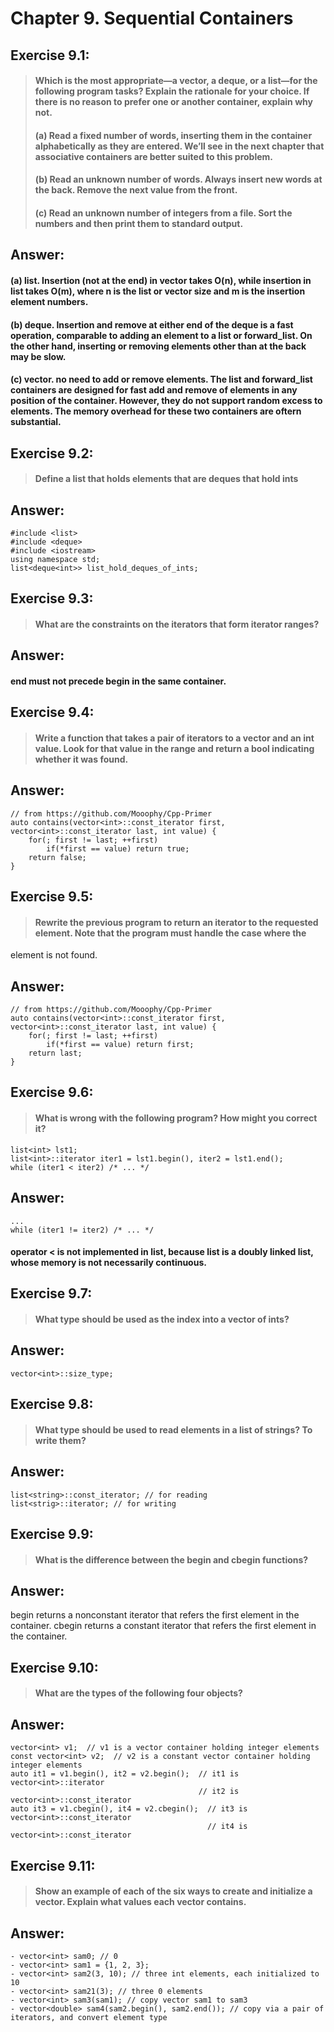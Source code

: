 # Chapter 9. Sequential Containers

## Exercise 9.1: 
> #### Which is the most appropriate—a vector, a deque, or a list—for the following program tasks? Explain the rationale for your choice. If there is no reason to prefer one or another container, explain why not. 
> #### (a) Read a fixed number of words, inserting them in the container alphabetically as they are entered. We’ll see in the next chapter that associative containers are better suited to this problem. 
> #### (b) Read an unknown number of words. Always insert new words at the back. Remove the next value from the front. 
> #### (c) Read an unknown number of integers from a file. Sort the numbers and then print them to standard output.

## Answer:
#### (a) list. Insertion (not at the end) in vector takes O(n), while insertion in list takes O(m), where n is the list or vector size and m is the insertion element numbers.
#### (b) deque. Insertion and remove at either end of the deque is a fast operation, comparable to adding an element to a list or forward_list. On the other hand, inserting or removing elements other than at the back may be slow.
#### (c) vector. no need to add or remove elements. The list and forward_list containers are designed for fast add and remove of elements in any position of the container. However, they do not support random excess to elements. The memory overhead for these two containers are oftern substantial. 

## Exercise 9.2: 
> #### Define a list that holds elements that are deques that hold ints

## Answer:
```
#include <list>
#include <deque>
#include <iostream>
using namespace std;
list<deque<int>> list_hold_deques_of_ints;
```

## Exercise 9.3: 
> #### What are the constraints on the iterators that form iterator ranges?

## Answer:
#### end must not precede begin in the same container.

## Exercise 9.4: 
> #### Write a function that takes a pair of iterators to a vector<int> and an int value. Look for that value in the range and return a bool indicating whether it was found.

## Answer:
```
// from https://github.com/Mooophy/Cpp-Primer
auto contains(vector<int>::const_iterator first, vector<int>::const_iterator last, int value) {
    for(; first != last; ++first)
        if(*first == value) return true;
    return false;
}
```

## Exercise 9.5: 
> #### Rewrite the previous program to return an iterator to the requested element. Note that the program must handle the case where the
element is not found.

## Answer:
```
// from https://github.com/Mooophy/Cpp-Primer
auto contains(vector<int>::const_iterator first, vector<int>::const_iterator last, int value) {
    for(; first != last; ++first)
        if(*first == value) return first;
    return last;
}
```

## Exercise 9.6: 
> #### What is wrong with the following program? How might you correct it?
```
list<int> lst1;
list<int>::iterator iter1 = lst1.begin(), iter2 = lst1.end();
while (iter1 < iter2) /* ... */
```

## Answer:
```
...
while (iter1 != iter2) /* ... */
```
#### operator < is not implemented in list, because list is a doubly linked list, whose memory is not necessarily continuous.

## Exercise 9.7: 
> #### What type should be used as the index into a vector of ints?

## Answer:
```
vector<int>::size_type;
```

## Exercise 9.8: 
> #### What type should be used to read elements in a list of strings? To write them?

## Answer:
```
list<string>::const_iterator; // for reading
list<strig>::iterator; // for writing
```

## Exercise 9.9: 
> #### What is the difference between the begin and cbegin functions?

## Answer:
begin returns a nonconstant iterator that refers the first element in the container. 
cbegin returns a constant iterator that refers the first element in the container.

## Exercise 9.10: 
> #### What are the types of the following four objects?

## Answer:
```
vector<int> v1;  // v1 is a vector container holding integer elements
const vector<int> v2;  // v2 is a constant vector container holding integer elements
auto it1 = v1.begin(), it2 = v2.begin();  // it1 is vector<int>::iterator
                                          // it2 is vector<int>::const_iterator
auto it3 = v1.cbegin(), it4 = v2.cbegin();  // it3 is vector<int>::const_iterator
                                            // it4 is vector<int>::const_iterator
```

## Exercise 9.11: 
> #### Show an example of each of the six ways to create and initialize a vector. Explain what values each vector contains.

## Answer:
```
- vector<int> sam0; // 0
- vector<int> sam1 = {1, 2, 3};
- vector<int> sam2(3, 10); // three int elements, each initialized to 10
- vector<int> sam21(3); // three 0 elements
- vector<int> sam3(sam1); // copy vector sam1 to sam3
- vector<double> sam4(sam2.begin(), sam2.end()); // copy via a pair of iterators, and convert element type
```
